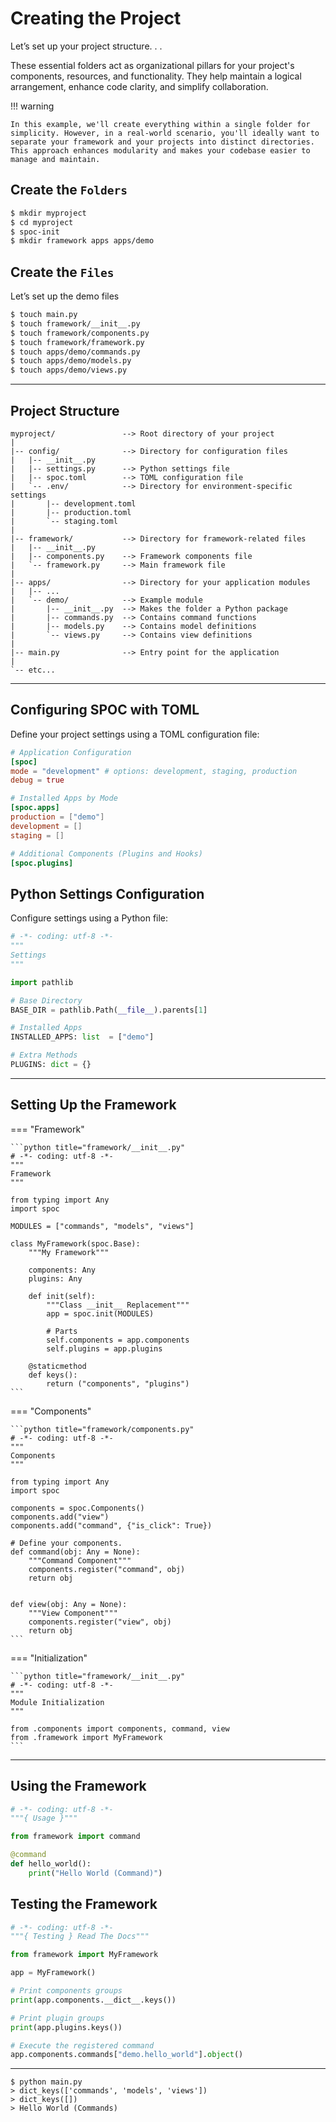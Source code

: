 # Creating the **Project**

Let’s set up your project structure. . .

These essential folders act as organizational pillars for your project's components, resources, and functionality. They help maintain a logical arrangement, enhance code clarity, and simplify collaboration.

!!! warning

    In this example, we'll create everything within a single folder for simplicity. However, in a real-world scenario, you'll ideally want to separate your framework and your projects into distinct directories. This approach enhances modularity and makes your codebase easier to manage and maintain.

## Create the **`Folders`**

<!-- termynal -->

```bash
$ mkdir myproject
$ cd myproject
$ spoc-init
$ mkdir framework apps apps/demo
```

## Create the **`Files`**

Let’s set up the demo files

<!-- termynal -->

```bash
$ touch main.py
$ touch framework/__init__.py
$ touch framework/components.py
$ touch framework/framework.py
$ touch apps/demo/commands.py
$ touch apps/demo/models.py
$ touch apps/demo/views.py
```

---

## Project Structure

```text
myproject/               --> Root directory of your project
|
|-- config/              --> Directory for configuration files
|   |-- __init__.py
|   |-- settings.py      --> Python settings file
|   |-- spoc.toml        --> TOML configuration file
|   `-- .env/            --> Directory for environment-specific settings
|       |-- development.toml
|       |-- production.toml
|       `-- staging.toml
|
|-- framework/           --> Directory for framework-related files
|   |-- __init__.py
|   |-- components.py    --> Framework components file
|   `-- framework.py     --> Main framework file
|
|-- apps/                --> Directory for your application modules
|   |-- ...
|   `-- demo/            --> Example module
|       |-- __init__.py  --> Makes the folder a Python package
|       |-- commands.py  --> Contains command functions
|       |-- models.py    --> Contains model definitions
|       `-- views.py     --> Contains view definitions
|
|-- main.py              --> Entry point for the application
|
`-- etc...
```

---

## Configuring **SPOC** with TOML

Define your project settings using a TOML configuration file:

```toml title="myproject/config/spoc.toml"
# Application Configuration
[spoc]
mode = "development" # options: development, staging, production
debug = true

# Installed Apps by Mode
[spoc.apps]
production = ["demo"]
development = []
staging = []

# Additional Components (Plugins and Hooks)
[spoc.plugins]
```

## Python **Settings** Configuration

Configure settings using a Python file:

```python title="myproject/config/settings.py"
# -*- coding: utf-8 -*-
"""
Settings
"""

import pathlib

# Base Directory
BASE_DIR = pathlib.Path(__file__).parents[1]

# Installed Apps
INSTALLED_APPS: list  = ["demo"]

# Extra Methods
PLUGINS: dict = {}
```

---

## Setting Up the **Framework**

=== "Framework"

    ```python title="framework/__init__.py"
    # -*- coding: utf-8 -*-
    """
    Framework
    """

    from typing import Any
    import spoc

    MODULES = ["commands", "models", "views"]

    class MyFramework(spoc.Base):
        """My Framework"""

        components: Any
        plugins: Any

        def init(self):
            """Class __init__ Replacement"""
            app = spoc.init(MODULES)

            # Parts
            self.components = app.components
            self.plugins = app.plugins

        @staticmethod
        def keys():
            return ("components", "plugins")
    ```

=== "Components"

    ```python title="framework/components.py"
    # -*- coding: utf-8 -*-
    """
    Components
    """

    from typing import Any
    import spoc

    components = spoc.Components()
    components.add("view")
    components.add("command", {"is_click": True})

    # Define your components.
    def command(obj: Any = None):
        """Command Component"""
        components.register("command", obj)
        return obj


    def view(obj: Any = None):
        """View Component"""
        components.register("view", obj)
        return obj
    ```

=== "Initialization"

    ```python title="framework/__init__.py"
    # -*- coding: utf-8 -*-
    """
    Module Initialization
    """

    from .components import components, command, view
    from .framework import MyFramework
    ```

---

## **Using** the Framework

```python title="apps/demo/commands.py"
# -*- coding: utf-8 -*-
"""{ Usage }"""

from framework import command

@command
def hello_world():
    print("Hello World (Command)")
```

## **Testing** the Framework

```python title="main.py"
# -*- coding: utf-8 -*-
"""{ Testing } Read The Docs"""

from framework import MyFramework

app = MyFramework()

# Print components groups
print(app.components.__dict__.keys())

# Print plugin groups
print(app.plugins.keys())

# Execute the registered command
app.components.commands["demo.hello_world"].object()
```

---

<!-- termynal -->

```
$ python main.py
> dict_keys(['commands', 'models', 'views'])
> dict_keys([])
> Hello World (Commands)
```
